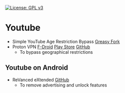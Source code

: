 [![License: GPL v3](https://img.shields.io/badge/License-GPLv3-blue.svg)](https://www.gnu.org/licenses/gpl-3.0)
# Youtube
- Simple YouTube Age Restriction Bypass [Greasy Fork](https://greasyfork.org/en/scripts/423851-simple-youtube-age-restriction-bypass)
- Proton VPN [F-Droid](https://f-droid.org/en/packages/ch.protonvpn.android/) [Play Store](https://play.google.com/store/apps/details?id=ch.protonvpn.android) [GitHub](https://github.com/ProtonVPN/android-app)
  - To bypass geographical restrictions
## Youtube on Android
- ReVanced eXtended [GitHub](https://github.com/NoName-exe/revanced-extended)
  - To remove advertising and unlock features
